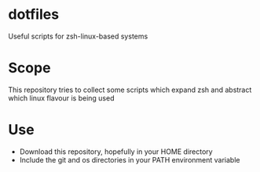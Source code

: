 # dotfiles
Useful scripts for zsh-linux-based systems

# Scope
This repository tries to collect some scripts which expand zsh and abstract which linux flavour is being used

# Use
- Download this repository, hopefully in your HOME directory
- Include the git and os directories in your PATH environment variable
